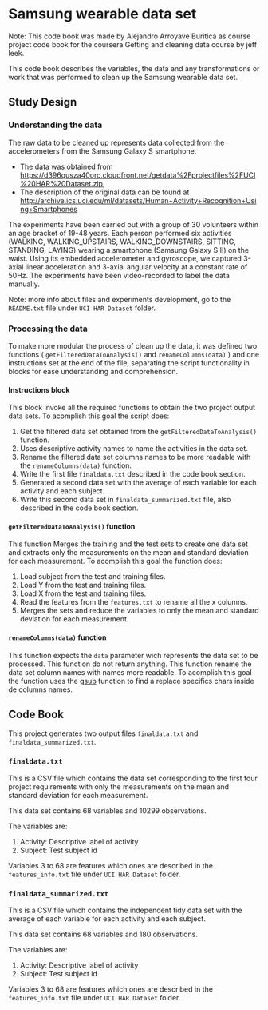 Samsung wearable data set
=====================

Note: This code book was made by Alejandro Arroyave Buritica as course project code book for the coursera Getting and cleaning data course by jeff leek.

This code book describes the variables, the data and any transformations or work that was performed to clean up the Samsung wearable data set.

## Study Design

### Understanding the data
The raw data to be cleaned up represents data collected from the accelerometers from the Samsung Galaxy S smartphone.
* The data was obtained from https://d396qusza40orc.cloudfront.net/getdata%2Fprojectfiles%2FUCI%20HAR%20Dataset.zip,
* The description of the original data can be found at http://archive.ics.uci.edu/ml/datasets/Human+Activity+Recognition+Using+Smartphones

The experiments have been carried out with a group of 30 volunteers within an age bracket of 19-48 years. Each person performed six activities (WALKING, WALKING_UPSTAIRS, WALKING_DOWNSTAIRS, SITTING, STANDING, LAYING) wearing a smartphone (Samsung Galaxy S II) on the waist. Using its embedded accelerometer and gyroscope, we captured 3-axial linear acceleration and 3-axial angular velocity at a constant rate of 50Hz. The experiments have been video-recorded to label the data manually.

Note: more info about files and experiments development, go to the ```README.txt``` file under ```UCI HAR Dataset``` folder.

### Processing the data

To make more modular the process of clean up the data, it was defined two functions ( ```getFilteredDataToAnalysis()``` and ```renameColumns(data)``` ) 
and one instructions set at the end of the file, separating the script functionality in blocks
for ease understanding and comprehension.

#### Instructions block
This block invoke all the required functions to obtain the two project output data sets. To acomplish this goal the script does:

1. Get the filtered data set obtained from the ```getFilteredDataToAnalysis()``` function.
2. Uses descriptive activity names to name the activities in the data set.
3. Rename the filtered data set columns names to be more readable with the ```renameColumns(data)``` function.
4. Write the first file ```finaldata.txt``` described in the code book section.
5. Generated a second data set with the average of each variable for each activity and each subject.
6. Write this second data set in ```finaldata_summarized.txt``` file, also described in the code book section.

#### ```getFilteredDataToAnalysis()``` function
This function Merges the training and the test sets to create one data set and
extracts only the measurements on the mean and standard deviation for each measurement. 
To acomplish this goal the function does:

1. Load subject from the test and training files.
2. Load Y from the test and training files.
3. Load X from the test and training files.
4. Read the features from the ```features.txt``` to rename all the x columns.
5. Merges the sets and reduce the variables to only the mean and standard deviation for each measurement.

#### ```renameColumns(data)``` function
This function expects the ```data``` parameter wich represents the data set to be processed. This function do not return anything.
This function rename the data set column names with names more readable.
To acomplish this goal the function uses the [gsub] function to find a replace specifics chars inside de columns names.

[gsub]:http://stat.ethz.ch/R-manual/R-devel/library/base/html/grep.html

## Code Book
This project generates two output files ```finaldata.txt``` and ```finaldata_summarized.txt```.

### ```finaldata.txt``` 
This is a CSV file which contains the data set corresponding to the first four project requirements with only the measurements on the mean and standard deviation for each measurement.

This data set contains 68 variables and 10299 observations.

The variables are:

1. Activity: Descriptive label of activity
2. Subject: Test subject id

Variables 3 to 68 are features which ones are described in the ```features_info.txt``` file under ```UCI HAR Dataset``` folder.

### ```finaldata_summarized.txt``` 
This is a CSV file which contains the independent tidy data set with the average of each variable for each activity and each subject.

This data set contains 68 variables and 180 observations.

The variables are:

1. Activity: Descriptive label of activity
2. Subject: Test subject id

Variables 3 to 68 are features which ones are described in the ```features_info.txt``` file under ```UCI HAR Dataset``` folder.

